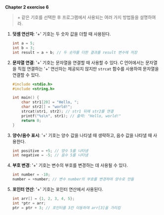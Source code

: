 **Chapter 2 exercise 6**

> \+ 같은 기호를 선택한 후 프로그램에서 사용되는 여러 가지 방법들을 설명하여라.

1. **덧셈 연산자**: '+' 기호는 두 숫자 값을 더할 때 사용된다.
   ```c
   int a = 5;
   int b = 3;
   int result = a + b; // 두 숫자를 더한 결과를 result 변수에 저장
   ```

2. **문자열 연결**: '+' 기호는 문자열을 연결할 때 사용할 수 있다. C 언어에서는 문자열을 직접 연결하는 '+' 연산자는 제공되지 않지만 `strcat` 함수를 사용하여 문자열을 연결할 수 있다.
   ```c
   #include <stdio.h>
   #include <string.h>

   int main() {
       char str1[20] = "Hello, ";
       char str2[] = "world!";
       strcat(str1, str2); // str1 뒤에 str2를 연결
       printf("%s\n", str1); // 출력: "Hello, world!"
       return 0;
   }
   ```

3. **양수/음수 표시**: '+' 기호는 양수 값을 나타낼 때 생략하고, 음수 값을 나타낼 때 사용한다.
   ```c
   int positive = +5; // 양수 5를 나타냄
   int negative = -5; // 음수 5를 나타냄
   ```

4. **부호 변경**: '+' 기호는 변수의 부호를 변경하는 데 사용될 수 있다.
   ```c
   int number = -10;
   number = +number; // 변수 number의 부호를 변경하여 양수로 만듦
   ```

5. **포인터 연산**: '+' 기호는 포인터 연산에서 사용된다.
   ```c
   int arr[] = {1, 2, 3, 4, 5};
   int *ptr = arr;
   ptr = ptr + 3; // 포인터를 3칸 이동하여 arr[3]을 가리킴
   ```
